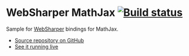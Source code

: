 # WebSharper MathJax [![Build status](https://ci.appveyor.com/api/projects/status/732p2nv7h4qx3ufv?svg=true)](https://ci.appveyor.com/project/IntelliFactory/mathjax)

Sample for [WebSharper](https://websharper.com) bindings for MathJax.

* [Source repository on GitHub](https://github.com/websharper-samples/MathJax)
* [See it running live](https://websharper-samples.github.io/MathJax)
